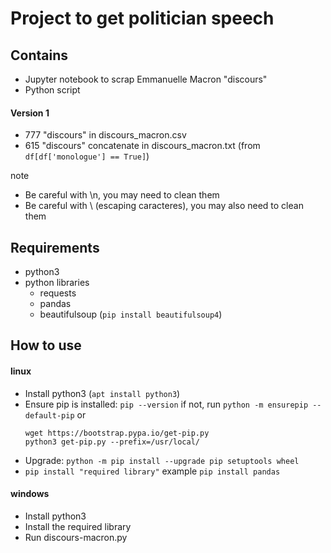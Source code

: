 # Project to get politician speech

## Contains

* Jupyter notebook to scrap Emmanuelle Macron "discours"
* Python script

#### Version 1
* 777 "discours" in discours_macron.csv
* 615 "discours" concatenate in discours_macron.txt (from `df[df['monologue'] == True]`)

note
* Be careful with \n, you may need to clean them
* Be careful with \ (escaping caracteres), you may also need to clean them

## Requirements

* python3
* python libraries
    * requests
    * pandas
    * beautifulsoup (`pip install beautifulsoup4`)


## How to use

#### linux
* Install python3 (`apt install python3`)
* Ensure pip is installed: `pip --version`
    if not, run `python -m ensurepip --default-pip`
    or 
    ```
    wget https://bootstrap.pypa.io/get-pip.py
    python3 get-pip.py --prefix=/usr/local/
    ```
* Upgrade: `python -m pip install --upgrade pip setuptools wheel`
* `pip install "required library"` example `pip install pandas`

#### windows
* Install python3
* Install the required library
* Run discours-macron.py